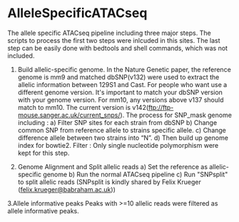 # AlleleSpecificATACseq
The allele specific ATACseq pipeline including three major steps. 
The scripts to process the first two steps were inlcuded in this sites. The last step can be easily done with bedtools and shell commands, which was not included. 

1. Build allelic-specific genome. 
In the Nature Genetic paper, the reference genome is mm9 and matched dbSNP(v132) were used to extract the allelic information between 129S1 and Cast. 
For people who want use a different genome version. It's important to match your dbSNP version with your genome version. 
For mm10, any versions above v137 should match to mm10. The current version is  v142(ftp://ftp-mouse.sanger.ac.uk/current_snps/). 
The process for SNP_mask genome including : 
	a) Filter SNP sites for each strain from dbSNP 
	b) Change common SNP from reference allele to strains specific allele.
	c) Change difference allele between two strains into “N”.
    d) Then build up genome index for bowtie2. 
Filter : Only single nucleotide polymorphism were kept for this step. 

2. Genome Alignment and Split allelic reads 
 	a) Set the reference as allelic-specific genome
	b) Run the normal ATACseq pipeline
	c) Run "SNPsplit" to split allelic reads (SNPsplit is kindly shared by Felix Krueger (felix.krueger@babraham.ac.uk))
	
3.Allele informative peaks 
	Peaks with >=10 allelic reads were filtered as allele informative peaks. 

